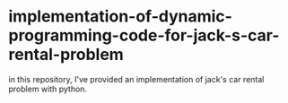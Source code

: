 # implementation-of-dynamic-programming-code-for-jack-s-car-rental-problem
in this repository, I've provided an implementation of jack's car rental problem with python.
